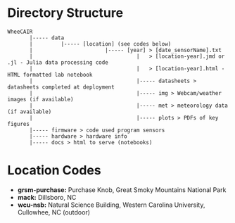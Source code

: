 # Directory Structure

```
WheeCAIR
       |----- data
       |         |----- [location] (see codes below)
       |                       |----- [year] > [date_sensorName].txt
       |                                 |   > [location-year].jmd or .jl - Julia data processing code
       |                                 |   > [location-year].html - HTML formatted lab notebook
       |                                 |----- datasheets > datasheets completed at deployment
       |                                 |----- img > Webcam/weather images (if available)
       |                                 |----- met > meteorology data (if available)
       |                                 |----- plots > PDFs of key figures
       |----- firmware > code used program sensors
       |----- hardware > hardware info
       |----- docs > html to serve (notebooks)
```

# Location Codes

- **grsm-purchase:** Purchase Knob, Great Smoky Mountains National Park
- **mack:** Dillsboro, NC
- **wcu-nsb:** Natural Science Building, Western Carolina University, Cullowhee, NC (outdoor)
